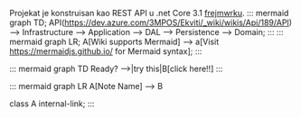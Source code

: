 Projekat je konstruisan kao REST API u .net Core 3.1 [frejmwrku]().
::: mermaid
 graph TD;
 API(https://dev.azure.com/3MPOS/Ekviti/_wiki/wikis/Api/189/API) --> Infrastructure --> Application --> DAL --> Persistence --> Domain;
:::
::: mermaid
 graph LR;
 A[Wiki supports Mermaid] --> a[Visit https://mermaidjs.github.io/ for Mermaid syntax];
:::


::: mermaid
graph TD
Ready? -->|try this|B[click <Link href=//github.com/knsv/mermaid/issues/467>here</Link>!!]
:::

::: mermaid
graph LR
A[Note Name] --> B 

class A internal-link;
:::
